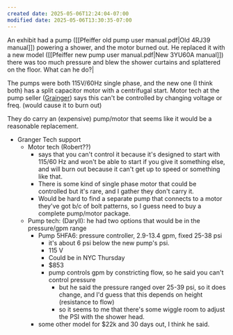 ```yaml
---
created date: 2025-05-06T12:24:04-07:00
modified date: 2025-05-06T13:30:35-07:00
---
```


An exhibit had a pump ([[Pfeiffer old pump user manual.pdf|Old 4RJ39 manual]]) powering a shower, and the motor burned out.   He replaced it with a new model ([[Pfeiffer new pump user manual.pdf|New 3YU60A manual]]) there was too much pressure and blew the shower curtains and splattered on the floor.  What can he do?|

The pumps were both 115V/60Hz single phase, and the new one (I think both) has a split capacitor motor with a centrifugal start.  Motor tech at the pump seller ([Grainger](https://www.grainger.com/product/Universal-Thermostat-Guard-4NE39)) says this can't be controlled by changing voltage or freq. (would cause it to burn out)

They do carry an (expensive) pump/motor that seems like it would be a reasonable replacement.

- Granger Tech support 
	- Motor tech (Robert??) 
		- says that you can't control it because it's designed to start with 115/60 Hz and won't be able to start if you give it something else, and will burn out because it can't get up to speed or something like that.
		- There is some kind of single phase motor that could be controlled but it's rare, and I gather they don't carry it.
		- Would be hard to find a separate pump that connects to a motor they've got b/c of bolt patterns, so I guess need to buy a complete pump/motor package.
	- Pump tech: (Daryll): he had two options that would be in the pressure/gpm range
		- Pump 5HFA6: pressure controller, 2.9-13.4 gpm, fixed 25-38 psi
			- it's about 6 psi below the new pump's psi.
			- 115 V
			- Could be in NYC Thursday
			- $853
			- pump controls gpm by constricting flow, so he said you can't control pressure
				- but he said the pressure ranged over 25-39 psi, so it does change, and I'd guess that this depends on height (resistance to flow)
				- so it seems to me that there's some wiggle room to adjust the PSI with the shower head.
		- some other model for $22k and 30 days out, I think he said.